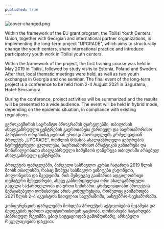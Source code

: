 ```yaml
---
published: true
---
```

![cover-changed.png]({{site.baseurl}}/uploads/cover-changed.png)

Within the framework of the EU grant program, the Tbilisi Youth Centers Union, together with Georgian and international partner organizations, is implementing the long-term project &quot;UPGRADE&quot;, which aims to structurally change the youth centers, share international practice and introduce participatory youth work in Tbilisi youth centers.

Within the framework of the project, the first training course was held in May 2019 in Tbilisi, followed by study visits to Estonia, Poland and Sweden. After that, local thematic meetings were held, as well as two youth exchanges in Georgia and one seminar. The final event of the long-term project is a conference to be held from 2-4 August 2021 in Saguramo, Hotel-Sevsamora.

During the conference, project activities will be summarized and the results will be presented to a wide audience. The event will be held in hybrid mode, depending on the epidemic situation, in compliance with existing regulations.

ევროკავშირის საგრანტო პროგრამის ფარგლებში, თბილისის ახალგაზრდული ცენტრების გაერთიანება ქართველ და საერთაშორისო პარტნიორ ორგანიზაციებთან ერთად ახორციელებს გრძელვადიან პროექტს „UPGRADE“, რომლის მიზანია ახალგაზრდული ცენტრების სტრუქტურული ცვლილება, საერთაშორისო პრაქტიკის გაზიარება და მონაწილეობითი ახალგაზრდული სამუშაოს დანერგვა თბილისში არსებულ ახალგაზრდულ ცენტრებში.

პროექტის ფარგლებში, პირველი სასწავლო კურსი ჩატარდა 2019 წლის მაისს თბილისში, რასაც მოჰყვა სასწავლო ვიზიტები ესტონეთი, პოლონეთსა და შვედეთში. რის შემდეგაც გაიმართა ადგილობრივი თემატური შეხვედრები, ასევე
განხორციელდა ორი ახალგაზრდული გაცვლა საქართველოში და ერთი სემინარი. გრძელვადიანი პროექტის შემაჯამებელი ღონისძიება არის კონფერენცია, რომელიც გაიმართება 2021 წლის 2-4 აგვისტოს ჩათვლით საგურამოში,
სასტუმრო-სევსამორაში.

კონფერენციის ფარგლებში მოხდება პროექტის აქტივობების  შეჯამება და შედეგების ფართო აუდიტორიისთვის გაცნობა. ღონისძიება ჩატარდება ჰიბრიდულ რეჟიმში, ეპიდ სიტუაციიდან გამომდინარე, არსებული რეგულაციების დაცვით.
